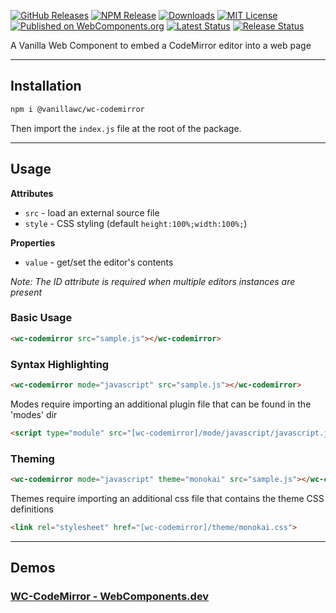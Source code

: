 [![GitHub Releases](https://img.shields.io/github/v/release/vanillawc/wc-codemirror.svg)](https://github.com/vanillawc/wc-codemirror/releases)
[![NPM Release](https://badgen.net/npm/v/@vanillawc/wc-codemirror)](https://www.npmjs.com/package/@vanillawc/wc-codemirror)
[![Downloads](https://badgen.net/npm/dt/@vanillawc/wc-codemirror)](https://www.npmjs.com/package/@vanillawc/wc-codemirror)
[![MIT License](https://img.shields.io/badge/license-MIT-blue.svg)](https://raw.githubusercontent.com/vanillawc/wc-codemirror/master/LICENSE)
[![Published on WebComponents.org](https://img.shields.io/badge/webcomponents.org-published-blue.svg)](https://www.webcomponents.org/element/@vanillawc/wc-codemirror)
[![Latest Status](https://github.com/vanillawc/wc-codemirror/workflows/Latest/badge.svg)](https://github.com/vanillawc/wc-codemirror/actions)
[![Release Status](https://github.com/vanillawc/wc-codemirror/workflows/Release/badge.svg)](https://github.com/vanillawc/wc-codemirror/actions)

A Vanilla Web Component to embed a CodeMirror editor into a web page

 <!-- TODO: Add video graphic here -->

-----

## Installation

```sh
npm i @vanillawc/wc-codemirror
```

Then import the `index.js` file at the root of the package.

-----

## Usage

**Attributes**

- `src` - load an external source file
- `style` - CSS styling (default `height:100%;width:100%;`)

**Properties**

- `value` - get/set the editor's contents

*Note: The ID attribute is required when multiple editors instances are present*

### Basic Usage

```html
<wc-codemirror src="sample.js"></wc-codemirror>
```

### Syntax Highlighting

```html
<wc-codemirror mode="javascript" src="sample.js"></wc-codemirror>
```

Modes require importing an additional plugin file that can be found in the 'modes' dir

```html
<script type="module" src="[wc-codemirror]/mode/javascript/javascript.js"></script>
```

### Theming

```html
<wc-codemirror mode="javascript" theme="monokai" src="sample.js"></wc-codemirror>
```

Themes require importing an additional css file that contains the theme CSS definitions 

```html
<link rel="stylesheet" href="[wc-codemirror]/theme/monokai.css">
```

-----

## Demos

### [WC-CodeMirror - WebComponents.dev](https://webcomponents.dev/edit/uQEePfQ92jOWOpupDzps?sv=1&pm=1)
